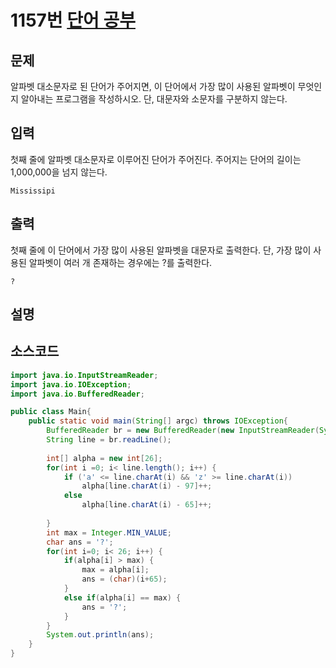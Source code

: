 # 1157번 [단어 공부](https://www.acmicpc.net/problem/1157)

## 문제
알파벳 대소문자로 된 단어가 주어지면, 이 단어에서 가장 많이 사용된 알파벳이 무엇인지 알아내는 프로그램을 작성하시오. 단, 대문자와 소문자를 구분하지 않는다.
## 입력
첫째 줄에 알파벳 대소문자로 이루어진 단어가 주어진다. 주어지는 단어의 길이는 1,000,000을 넘지 않는다.
```
Mississipi
```
## 출력
첫째 줄에 이 단어에서 가장 많이 사용된 알파벳을 대문자로 출력한다. 단, 가장 많이 사용된 알파벳이 여러 개 존재하는 경우에는 ?를 출력한다.
```
?
```
## 설명
## 소스코드
```java
import java.io.InputStreamReader;
import java.io.IOException;
import java.io.BufferedReader;

public class Main{
	public static void main(String[] argc) throws IOException{
		BufferedReader br = new BufferedReader(new InputStreamReader(System.in));
		String line = br.readLine();
		
		int[] alpha = new int[26];
		for(int i =0; i< line.length(); i++) {
			if ('a' <= line.charAt(i) && 'z' >= line.charAt(i))
				alpha[line.charAt(i) - 97]++;
			else
				alpha[line.charAt(i) - 65]++;
					
		}
		int max = Integer.MIN_VALUE;
		char ans = '?';
		for(int i=0; i< 26; i++) {
			if(alpha[i] > max) {
				max = alpha[i];
				ans = (char)(i+65);
			}
			else if(alpha[i] == max) {
				ans = '?';
			}
		}
		System.out.println(ans);
	}
}
```
